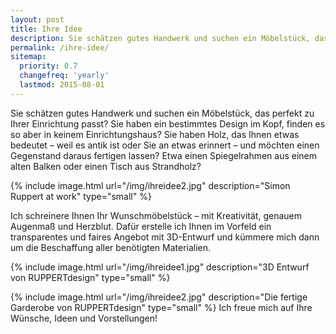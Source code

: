 ```yaml
---
layout: post
title: Ihre Idee
description: Sie schätzen gutes Handwerk und suchen ein Möbelstück, das perfekt zu Ihrer Einrichtung passt? RUPPERTdesign schreinert es Ihnen. Kontaktieren Sie mich.
permalink: /ihre-idee/
sitemap:
  priority: 0.7
  changefreq: 'yearly'
  lastmod: 2015-08-01
---
```


Sie schätzen gutes Handwerk und suchen ein Möbelstück, das perfekt zu Ihrer Einrichtung passt? 
Sie haben ein bestimmtes Design im Kopf, finden es so aber in keinem Einrichtungshaus?
Sie haben Holz, das Ihnen etwas bedeutet – weil es antik ist oder Sie an etwas erinnert – und möchten einen Gegenstand daraus fertigen lassen? 
Etwa einen Spiegelrahmen aus einem alten Balken oder einen Tisch aus Strandholz?

{% include image.html url="/img/ihreidee2.jpg" description="Simon Ruppert at work" type="small" %}

Ich schreinere Ihnen Ihr Wunschmöbelstück – mit Kreativität, genauem Augenmaß und Herzblut. 
Dafür erstelle ich Ihnen im Vorfeld ein transparentes und faires Angebot mit 3D-Entwurf und kümmere mich 
dann um die Beschaffung aller benötigten Materialien. 

{% include image.html url="/img/ihreidee1.jpg" description="3D Entwurf von RUPPERTdesign" type="small" %}

{% include image.html url="/img/ihreidee2.jpg" description="Die fertige Garderobe von RUPPERTdesign" type="small" %}
Ich freue mich auf Ihre Wünsche, Ideen und Vorstellungen!

